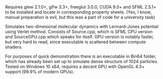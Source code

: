 Requires glew 2.1.0+, glfw 3.3+, freeglut 3.0.0, CUDA 9.0+ and SFML 2.5.1+ to be installed and locate in corresponding property sheets. (Yes, I know, manual preparation is evil, but this was a part of code for a university task)

Simulates two-dimesional molecular dynamics with Lennard-Jones potential using Verlet method.
Consists of Source.cpp, which is SFML CPU version and SourceGPU.cpp which speaks for itself. GPU version is notably faster, but very hard to read, since executable is scattered between compute shaders.

For purposes of quick demonstration there is an executable in Bin64 folder, which has already been set up to simulate dense structure of 1024 particles. Tested on Windows 10 x64, requires a decent GPU with OpenGL 4.3+ support (99.9% of modern GPUs).
